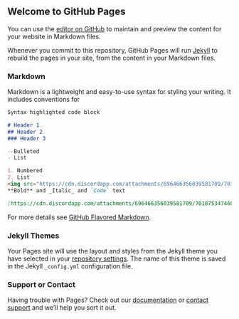 ## Welcome to GitHub Pages

You can use the [editor on GitHub](https://github.com/clecio81/Cl-cio-2.0/edit/master/index.md) to maintain and preview the content for your website in Markdown files.

Whenever you commit to this repository, GitHub Pages will run [Jekyll](https://jekyllrb.com/) to rebuild the pages in your site, from the content in your Markdown files.

### Markdown

Markdown is a lightweight and easy-to-use syntax for styling your writing. It includes conventions for

```markdown
Syntax highlighted code block

# Header 1
## Header 2
### Header 3

- Bulleted
- List

1. Numbered
2. List
<img src="https://cdn.discordapp.com/attachments/696466356039581709/701875347460718612/Screenshot_2020-04-20-16-19-08.png" alt="hi" class="inline"/>
**Bold** and _Italic_ and `Code` text

[https://cdn.discordapp.com/attachments/696466356039581709/701875347460718612/Screenshot_2020-04-20-16-19-08.png](url) and ![Image](src)
```

For more details see [GitHub Flavored Markdown](https://guides.github.com/features/mastering-markdown/).

### Jekyll Themes

Your Pages site will use the layout and styles from the Jekyll theme you have selected in your [repository settings](https://github.com/clecio81/Cl-cio-2.0/settings). The name of this theme is saved in the Jekyll `_config.yml` configuration file.

### Support or Contact

Having trouble with Pages? Check out our [documentation](https://help.github.com/categories/github-pages-basics/) or [contact support](https://github.com/contact) and we’ll help you sort it out.
